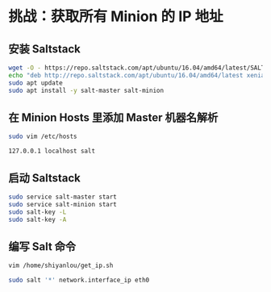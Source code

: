 # 挑战：获取所有 Minion 的 IP 地址

## 安装 Saltstack

```bash
wget -O - https://repo.saltstack.com/apt/ubuntu/16.04/amd64/latest/SALTSTACK-GPG-KEY.pub | sudo apt-key add -
echo "deb http://repo.saltstack.com/apt/ubuntu/16.04/amd64/latest xenial main" | sudo tee /etc/apt/sources.list.d/saltstack.list
sudo apt update
sudo apt install -y salt-master salt-minion
```

## 在 Minion Hosts 里添加 Master 机器名解析

```bash
sudo vim /etc/hosts
```

```text
127.0.0.1 localhost salt
```

## 启动 Saltstack

```bash
sudo service salt-master start
sudo service salt-minion start
sudo salt-key -L
sudo salt-key -A
```

## 编写 Salt 命令

```bash
vim /home/shiyanlou/get_ip.sh
```

```bash
sudo salt '*' network.interface_ip eth0
```
